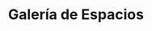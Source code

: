 ---
title: "Galería de Espacios"
meta_title: "Galería - Consultorios Profesionales Belgrano"
description: "Conocé nuestros consultorios y instalaciones en Belgrano. Espacios profesionales habilitados para la práctica de la psicología."
image: "/images/gallery/1.png"

gallery_images:
  - design: "Consultorio 1"
    designer: "Vista desde Escritorio"
    image: "/images/gallery/1.png"
  - design: "Consultorio 1"
    designer: "Ventanal al Patio"
    image: "/images/gallery/5.png"
  - design: "Consultorio 1"
    designer: "Área de Trabajo"
    image: "/images/gallery/5.png"
  - design: "Consultorio 2"
    designer: "Vista General"
    image: "/images/gallery/4.png"
  - design: "Consultorio 2"
    designer: "Zona de Sesiones"
    image: "/images/gallery/5.png"
  - design: "Consultorio 3"
    designer: "Espacio Íntimo"
    image: "/images/gallery/6.png"
  - design: "Consultorio 3"
    designer: "Vista al Patio"
    image: "/images/gallery/7.png"
  - design: "Consultorio 1"
    designer: "Vista desde la puerta"
    image: "/images/gallery/8.png"
  - design: "Áreas Comunes"
    designer: "Baño Completo"
    image: "/images/gallery/9.png"
  
---